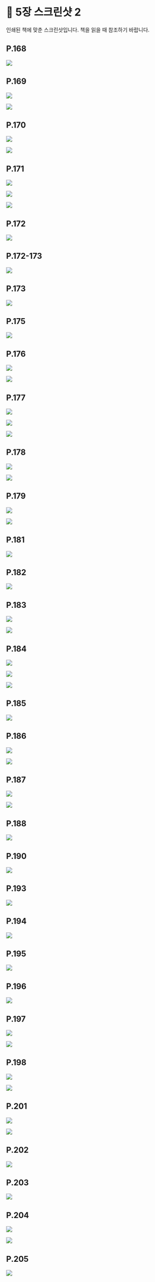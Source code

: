 # 📕 5장 스크린샷 2

인쇄된 책에 맞춘 스크린샷입니다. 책을 읽을 때 참조하기 바랍니다.

## P.168

![](../screenshots/p168.png)

## P.169

![](../screenshots/p169.png) 

![](../screenshots/p169_2.png)

## P.170

![](../screenshots/p170.png) 

![](../screenshots/p170_2.png)

## P.171

![](../screenshots/p171.png) 

![](../screenshots/p171_2.png) 

![](../screenshots/p171_3.png)

## P.172

![](../screenshots/p172.png) 

## P.172-173

![](../screenshots/p172_2.png)

## P.173

![](../screenshots/p173.png)

## P.175

![](../screenshots/p175.png)

## P.176

![](../screenshots/p176.png) 

![](../screenshots/p176_2.png)

## P.177

![](../screenshots/p177.png) 

![](../screenshots/p177_2.png) 

![](../screenshots/p177_3.png)

## P.178

![](../screenshots/p178.png) 

![](../screenshots/p178_2.png)

## P.179

![](../screenshots/p179.png) 

![](../screenshots/p179_2.png)

## P.181

![](../screenshots/p181.png)

## P.182

![](../screenshots/p182.png)

## P.183

![](../screenshots/p183.png) 

![](../screenshots/p183_2.png)

## P.184

![](../screenshots/p184.png) 

![](../screenshots/p184_2.png) 

![](../screenshots/p184_3.png)

## P.185

![](../screenshots/p185.png)

## P.186

![](../screenshots/p186.png) 

![](../screenshots/p186_2.png)

## P.187

![](../screenshots/p187.png) 

![](../screenshots/p187_2.png)

## P.188

![](../screenshots/p188.png)

## P.190

![](../screenshots/p190.png)

## P.193

![](../screenshots/p193.png)

## P.194

![](../screenshots/p194.png)

## P.195

![](../screenshots/p195.png)

## P.196

![](../screenshots/p196.png)

## P.197

![](../screenshots/p197.png) 

![](../screenshots/p197_2.png)

## P.198

![](../screenshots/p198.png) 

![](../screenshots/p198_2.png)

## P.201

![](../screenshots/p201.png) 

![](../screenshots/p201_2.png)

## P.202

![](../screenshots/p202.png)

## P.203

![](../screenshots/p203.png)

## P.204

![](../screenshots/p204.png) 

![](../screenshots/p204_2.png)

## P.205

![](../screenshots/p205.png)
